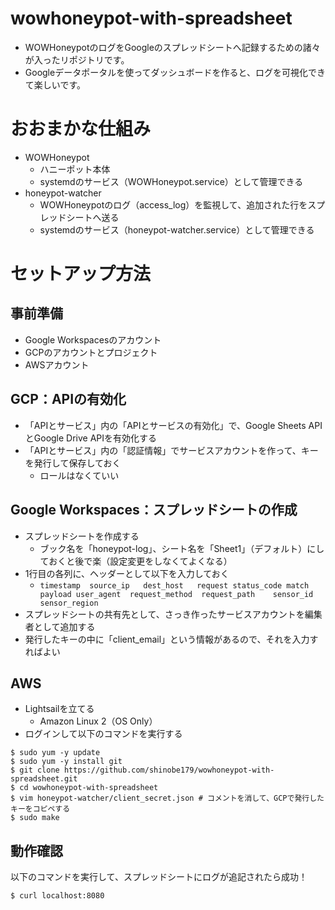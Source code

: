 # wowhoneypot-with-spreadsheet

- WOWHoneypotのログをGoogleのスプレッドシートへ記録するための諸々が入ったリポジトリです。
- Googleデータポータルを使ってダッシュボードを作ると、ログを可視化できて楽しいです。

# おおまかな仕組み

- WOWHoneypot
  - ハニーポット本体
  - systemdのサービス（WOWHoneypot.service）として管理できる
- honeypot-watcher
  - WOWHoneypotのログ（access_log）を監視して、追加された行をスプレッドシートへ送る
  - systemdのサービス（honeypot-watcher.service）として管理できる

# セットアップ方法

## 事前準備

- Google Workspacesのアカウント
- GCPのアカウントとプロジェクト
- AWSアカウント

## GCP：APIの有効化

- 「APIとサービス」内の「APIとサービスの有効化」で、Google Sheets APIとGoogle Drive APIを有効化する
- 「APIとサービス」内の「認証情報」でサービスアカウントを作って、キーを発行して保存しておく
  - ロールはなくていい

## Google Workspaces：スプレッドシートの作成

- スプレッドシートを作成する
  - ブック名を「honeypot-log」、シート名を「Sheet1」（デフォルト）にしておくと後で楽（設定変更をしなくてよくなる）
- 1行目の各列に、ヘッダーとして以下を入力しておく
  - `timestamp	source_ip	dest_host	request	status_code	match	payload	user_agent	request_method	request_path	sensor_id	sensor_region`
-  スプレッドシートの共有先として、さっき作ったサービスアカウントを編集者として追加する
  - 発行したキーの中に「client_email」という情報があるので、それを入力すればよい

## AWS

- Lightsailを立てる
  - Amazon Linux 2（OS Only）
- ログインして以下のコマンドを実行する

```
$ sudo yum -y update
$ sudo yum -y install git
$ git clone https://github.com/shinobe179/wowhoneypot-with-spreadsheet.git
$ cd wowhoneypot-with-spreadsheet
$ vim honeypot-watcher/client_secret.json # コメントを消して、GCPで発行したキーをコピペする
$ sudo make
```

## 動作確認

以下のコマンドを実行して、スプレッドシートにログが追記されたら成功！

```
$ curl localhost:8080
```
